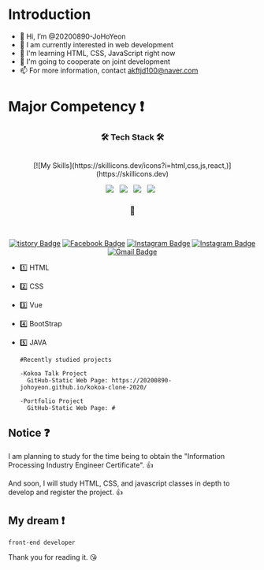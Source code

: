# Introduction

- 👋 Hi, I’m @20200890-JoHoYeon
- 👀 I am currently interested in web development
- 🌱 I'm learning HTML, CSS, JavaScript right now
- 💞️ I'm going to cooperate on joint development
- 📫 For more information, contact akftjd100@naver.com

# Major Competency :exclamation:
<div align=center>

<h3 align="center"><b>🛠 Tech Stack 🛠</b></h3>
</br>
[![My Skills](https://skillicons.dev/icons?i=html,css,js,react,)](https://skillicons.dev)
<p align="center">
<img src="https://img.shields.io/badge/HTML5-E34F26?style=flat-square&logo=HTML5&logoColor=white"/></a> &nbsp
<img src="https://img.shields.io/badge/CSS3-1572B6?style=flat-square&logo=CSS3&logoColor=white"/></a> &nbsp
<img src="https://img.shields.io/badge/JavaScript-F7DF1E?style=flat-square&logo=JavaScript&logoColor=white"/></a> &nbsp
<!--<img src="https://img.shields.io/badge/jquery-0769AD?style=flat-square&logo=jquery&logoColor=white"> &nbsp -->
<!--<img src="https://img.shields.io/badge/bootstrap-7952B3?style=flat-square&logo=bootstrap&logoColor=white"> &nbsp -->
<!-- <img src="https://img.shields.io/badge/react-61DAFB?style=flat-square&logo=react&logoColor=white"> &nbsp -->
<!-- <img src="https://img.shields.io/badge/vue.js-4FC08D?style=flat-square&logo=vue.js&logoColor=white"/></a> &nbsp -->
<!-- <img src="https://img.shields.io/badge/Node.js-339933?style=flat-square&logo=Node.js&logoColor=white"/></a> &nbsp -->
<!-- <img src="https://img.shields.io/badge/Android-3DDC84?style=flat-square&logo=Android&logoColor=white"/></a> &nbsp -->
<!-- <img src="https://img.shields.io/badge/MongoDB-47A248?style=flat-square&logo=MongoDB&logoColor=white"/></a> &nbsp  -->
<!-- <img src="https://img.shields.io/badge/MySQL-4479A1?style=flat-square&logo=MySQL&logoColor=white"/></a> &nbsp 
<!-- <img src="https://img.shields.io/badge/JAVA-007396?style=flat-square&logo=java&logoColor=white"> &nbsp -->
<!-- <img src="https://img.shields.io/badge/Python-3766AB?style=flat-square&logo=Python&logoColor=white"/></a> &nbsp -->
<!-- <img src="https://img.shields.io/badge/c++-00599C?style=flat-square&logo=c%2B%2B&logoColor=white"/></a> &nbsp -->
<!-- <img src="https://img.shields.io/badge/Amazon AWS-232F3E?style=flat-square&logo=Amazon%20AWS&logoColor=white"/></a> &nbsp  -->
<img src="https://img.shields.io/badge/github-181717?style=flat-square&logo=github&logoColor=white"> &nbsp
<br />
</p>

<h3>🔗</h3>
<br />

[![tistory Badge](http://img.shields.io/badge/-Tech%20Blog-655ced?style-square&logo=github&link=https://akftjd100.tistory.com)](https://akftjd100.tistory.com)
[![Facebook Badge](https://img.shields.io/badge/-Facebook-1877f2?style-square&logo=facebook&logoColor=white&link=https://www.facebook.com/SiLan1129)](https://www.facebook.com/SiLan1129) 
[![Instagram Badge](https://img.shields.io/badge/-Instagram-dd2a7b?style-square&logo=instagram&logoColor=white&link=https://www.instagram.com/akftjd100)](https://www.instagram.com/akftjd100)
[![Instagram Badge](https://img.shields.io/badge/Instagram-black?style-square&logo=Instagram&link=https://www.instagram.com/hottak1129)](https://www.instagram.com/hottak1129)
[![Gmail Badge](https://img.shields.io/badge/Gmail-d14836?style-square&logo=Gmail&logoColor=white&link=mailto:akftjd100@gmail.com)](mailto:akftjd100@gmail.com)
<br />
</div>

- :one: HTML
- :two: CSS
- :three: Vue
- :four: BootStrap
- :five: JAVA
      
      #Recently studied projects
      
      -Kokoa Talk Project
        GitHub-Static Web Page: https://20200890-johoyeon.github.io/kokoa-clone-2020/
      
      -Portfolio Project
        GitHub-Static Web Page: #

## Notice :question:

I am planning to study for the time being to obtain the "Information Processing Industry Engineer Certificate". :+1:

And soon, I will study HTML, CSS, and javascript classes in depth to develop and register the project. :+1:<br />

## My dream :exclamation:
    front-end developer
Thank you for reading it. :kissing_heart:

<!---
20200890-JoHoYeon/20200890-JoHoYeon is a ✨ special ✨ repository because its `README.md` (this file) appears on your GitHub profile.
You can click the Preview link to take a look at your changes.
--->
